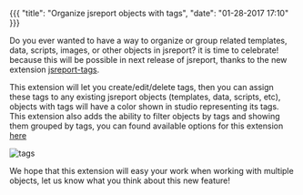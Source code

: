 {{{
    "title": "Organize jsreport objects with tags",
    "date": "01-28-2017 17:10"
}}}

Do you ever wanted to have a way to organize or group related templates, data, scripts, images, or other objects in jsreport? it is time to celebrate! because this will be possible in next release of jsreport, thanks to the new extension [jsreport-tags](https://github.com/jsreport/jsreport-tags).

This extension will let you create/edit/delete tags, then you can assign these tags to any existing jsreport objects (templates, data, scripts, etc), objects with tags will have a color shown in studio representing its tags. This extension also adds the ability to filter objects by tags and showing them grouped by tags, you can found available options for this extension [here](http://jsreport.net/learn/tags)

![tags](http://jsreport.net/img/tags.gif)

We hope that this extension will easy your work when working with multiple objects, let us know what you think about this new feature!
